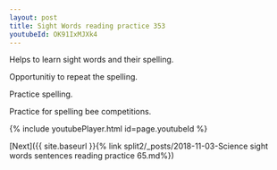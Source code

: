 ```yaml
---
layout: post
title: Sight Words reading practice 353
youtubeId: OK91IxMJXk4
---
```

 
 
Helps to learn sight words and their spelling.

Opportunitiy to repeat the spelling. 

Practice spelling. 
 
Practice for spelling bee competitions. 
 
{% include youtubePlayer.html id=page.youtubeId %}
 
 

[Next]({{ site.baseurl }}{% link  split2/_posts/2018-11-03-Science sight words sentences reading practice 65.md%})
 
